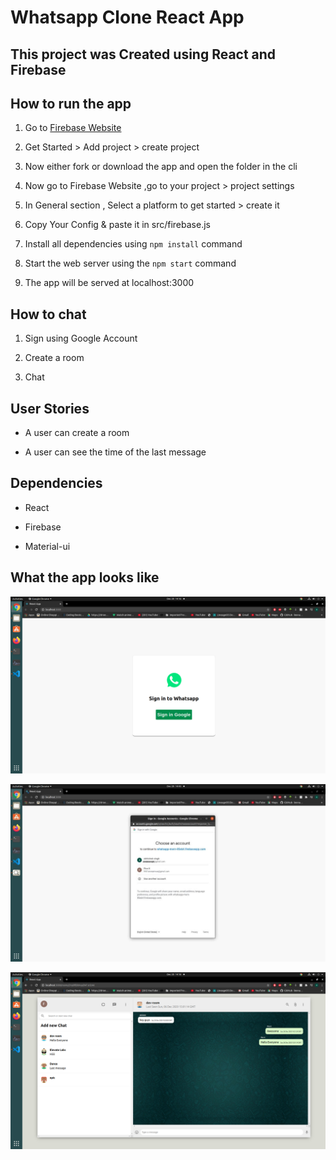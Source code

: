 # Whatsapp Clone React App

## This project was Created using React and Firebase

## How to run the app

1. Go to [Firebase Website](https://firebase.google.com/ "Firebase")

2. Get Started > Add project > create project

3. Now either fork or download the app and open the folder in the cli

4. Now go to Firebase Website ,go to your project > project settings

5. In General section , Select a platform to get started > create it

6. Copy Your Config & paste it in src/firebase.js

7. Install all dependencies using `npm install` command

8. Start the web server using the `npm start` command

9. The app will be served at localhost:3000

## How to chat

1. Sign using Google Account

2. Create a room

3. Chat

## User Stories

- A user can create a room

- A user can see the time of the last message

## Dependencies

- React

- Firebase

- Material-ui

## What the app looks like

![Screenshot_1](https://github.com/Flux99/whatsapp-clone/blob/master/screenshot/Screenshot_1.png?raw=true)

![Screenshot_2](https://github.com/Flux99/whatsapp-clone/blob/master/screenshot/Screenshot_2.jpeg?raw=true)

![Screenshot_3](https://github.com/Flux99/whatsapp-clone/blob/master/screenshot/Screenshot_3.png?raw=true)
